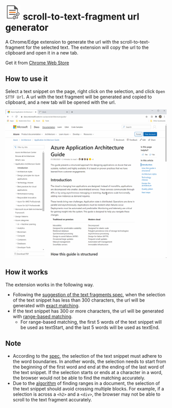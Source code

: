 # ![Icon](/src/images/sttf-url48.png) scroll-to-text-fragment url generator

A Chrome/Edge extension to generate the url with the scroll-to-text-fragment for the selected text. The extension will copy the url to the clipboard and open it in a new tab.

Get it from [Chrome Web Store](https://chrome.google.com/webstore/detail/sttf-url-generator/mlihnffnlcfgjkkmigdgahgpfpfddafo)

## How to use it

Select a text snippet on the page, right click on the selection, and click `Open STTF Url`. A url with the text fragment will be generated and copied to clipboard, and a new tab will be opened with the url.

![how to use](/docs/sttf-url-v0.6.gif)

## How it works

The extension works in the following way.

- Following the [suggestion of the text fragments spec](https://wicg.github.io/scroll-to-text-fragment/#prefer-exact-matching-to-range-based#:~:text=It%20is%20recommended%20that%20text%20snippets%20shorter%20than%20300%20characters%20always%20be%20encoded%20using%20an%20exact%20match.%20Above%20this%20limit%2C%20the%20UA%20should%20encode%20the%20string%20as%20a%20range-based%20match.), when the selection of the text snippet has less than 300 characters, the url will be generated with [exact matching](https://wicg.github.io/scroll-to-text-fragment/#syntax#:~:text=If%20only%20textStart%20is%20specified%2C%20the%20first%20instance%20of%20this%20exact%20text%20string%20is%20the%20target%20text.).
- If the text snippet has 300 or more characters, the url will be generated with [range-based matching](https://wicg.github.io/scroll-to-text-fragment/#syntax#:~:text=If%20the%20textEnd%20parameter%20is%20also%20specified%2C%20then%20the%20text%20directive%20refers%20to%20a%20range%20of%20text%20in%20the%20page.).
  - For range-based matching, the first 5 words of the text snippet will be used as textStart, and the last 5 words will be used as textEnd.

## Note

- According to the [spec](https://wicg.github.io/scroll-to-text-fragment/#word-boundaries#:~:text=The%20substring%20%22mountain%20range%22%20is%20word%20bounded%20within%20the%20string%20%22An%20impressive%20mountain%20range%22%20but%20not%20within%20%22An%20impressive%20mountain%20ranger%22.), the selection of the text snippet must adhere to the word boundaries. In another words, the selection needs to start from the beginning of the first word and end at the ending of the last word of the text snippet. If the selection starts or ends at a character in a word, the browser would not be able to find the matching accurately.
- Due to the [algorithm](https://wicg.github.io/scroll-to-text-fragment/#finding-ranges-in-a-document#:~:text=each%20of%20prefix%2C%20textStart%2C%20textEnd%2C%20and%20suffix%20will%20only%20match%20text%20within%20a%20single%20block.) of finding ranges in a document, the selection of the text snippet should avoid crossing multiple blocks. For example, if a selection is across a `<h2>` and a `<div>`, the browser may not be able to scroll to the text fragment accurately.
